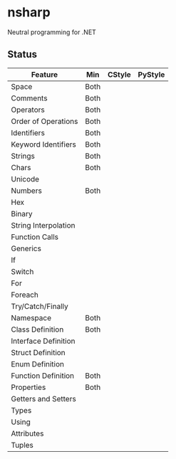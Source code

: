 # nsharp

Neutral programming for .NET

## Status

Feature                 | Min       | CStyle    | PyStyle
----------------------- | --------- | --------- | ---------
Space                   | Both      |           |
Comments                | Both      |           |
Operators               | Both      |           |
Order of Operations     | Both      |           |
Identifiers             | Both      |           |
Keyword Identifiers     | Both      |           |
Strings                 | Both      |           |
Chars                   | Both      |           |
Unicode                 |           |           |
Numbers                 | Both      |           |
Hex                     |           |           |
Binary                  |           |           |
String Interpolation    |           |           |
Function Calls          |           |           |
Generics                |           |           |
If                      |           |           |
Switch                  |           |           |
For                     |           |           |
Foreach                 |           |           |
Try/Catch/Finally       |           |           |
Namespace               | Both      |           |
Class Definition        | Both      |           |
Interface Definition    |           |           |
Struct Definition       |           |           |
Enum Definition         |           |           |
Function Definition     | Both      |           |
Properties              | Both      |           |
Getters and Setters     |           |           |
Types                   |           |           |
Using                   |           |           |
Attributes              |           |           |
Tuples                  |           |           |
